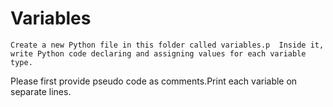 # Variables
	Create a new Python file in this folder called variables.p	Inside it, write Python code declaring and assigning values for each variable type.
  Please first provide pseudo code as comments.Print each variable on separate lines.
